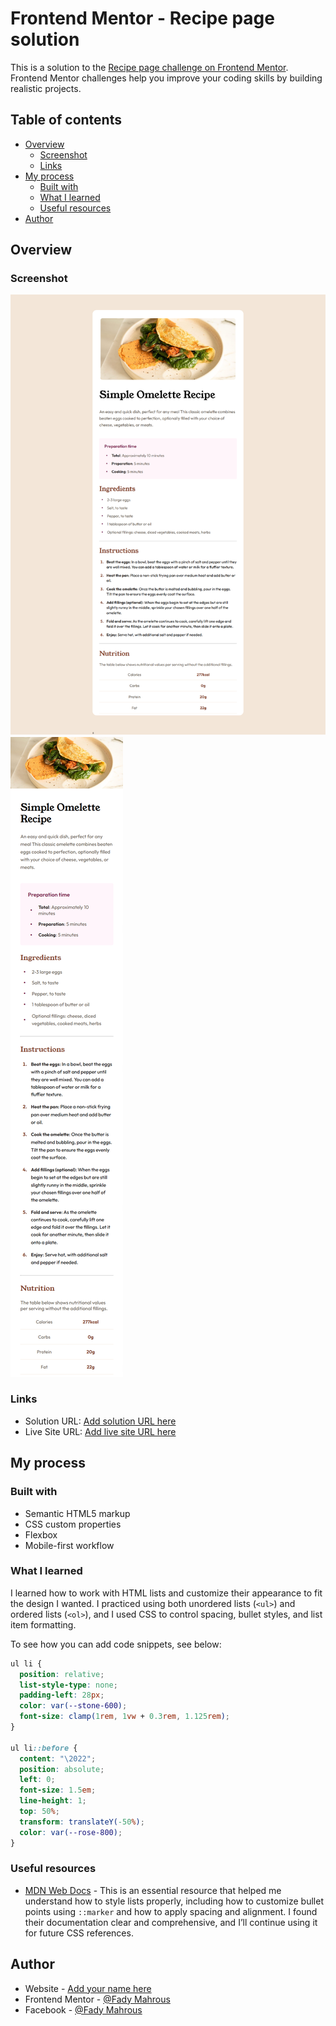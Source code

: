 # Frontend Mentor - Recipe page solution

This is a solution to the [Recipe page challenge on Frontend Mentor](https://www.frontendmentor.io/challenges/recipe-page-KiTsR8QQKm). Frontend Mentor challenges help you improve your coding skills by building realistic projects.

## Table of contents

- [Overview](#overview)
  - [Screenshot](#screenshot)
  - [Links](#links)
- [My process](#my-process)
  - [Built with](#built-with)
  - [What I learned](#what-i-learned)
  - [Useful resources](#useful-resources)
- [Author](#author)

## Overview

### Screenshot

![Pc Design](design/pc.jpg)
![Mobile Design](design/mobile.jpg)

### Links

- Solution URL: [Add solution URL here](https://your-solution-url.com)
- Live Site URL: [Add live site URL here](https://your-live-site-url.com)

## My process

### Built with

- Semantic HTML5 markup
- CSS custom properties
- Flexbox
- Mobile-first workflow

### What I learned

I learned how to work with HTML lists and customize their appearance to fit the design I wanted. I practiced using both unordered lists (`<ul>`) and ordered lists (`<ol>`), and I used CSS to control spacing, bullet styles, and list item formatting.

To see how you can add code snippets, see below:

```css
ul li {
  position: relative;
  list-style-type: none;
  padding-left: 28px;
  color: var(--stone-600);
  font-size: clamp(1rem, 1vw + 0.3rem, 1.125rem);
}

ul li::before {
  content: "\2022";
  position: absolute;
  left: 0;
  font-size: 1.5em;
  line-height: 1;
  top: 50%;
  transform: translateY(-50%);
  color: var(--rose-800);
}
```

### Useful resources

- [MDN Web Docs](https://developer.mozilla.org/en-US/) - This is an essential resource that helped me understand how to style lists properly, including how to customize bullet points using `::marker` and how to apply spacing and alignment. I found their documentation clear and comprehensive, and I’ll continue using it for future CSS references.

## Author

- Website - [Add your name here](https://www.your-site.com)
- Frontend Mentor - [@Fady Mahrous](https://www.frontendmentor.io/profile/fadymas)
- Facebook - [@Fady Mahrous](https://www.facebook.com/fady.mahros.56/)

